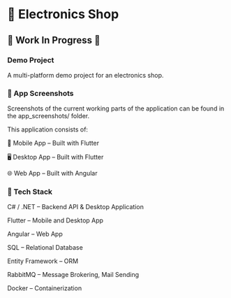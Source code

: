 # 🛒 Electronics Shop #
## 🚧 Work In Progress 🚧 ## 
### Demo Project ###
A multi-platform demo project for an electronics shop.

### 📸 App Screenshots ###
Screenshots of the current working parts of the application can be found in the app_screenshots/ folder.

This application consists of:

📱 Mobile App – Built with Flutter

🖥️ Desktop App – Built with Flutter

🌐 Web App – Built with Angular

### 🧰 Tech Stack ###
C# / .NET – Backend API & Desktop Application

Flutter – Mobile and Desktop App

Angular – Web App

SQL – Relational Database

Entity Framework – ORM

RabbitMQ – Message Brokering, Mail Sending

Docker – Containerization


